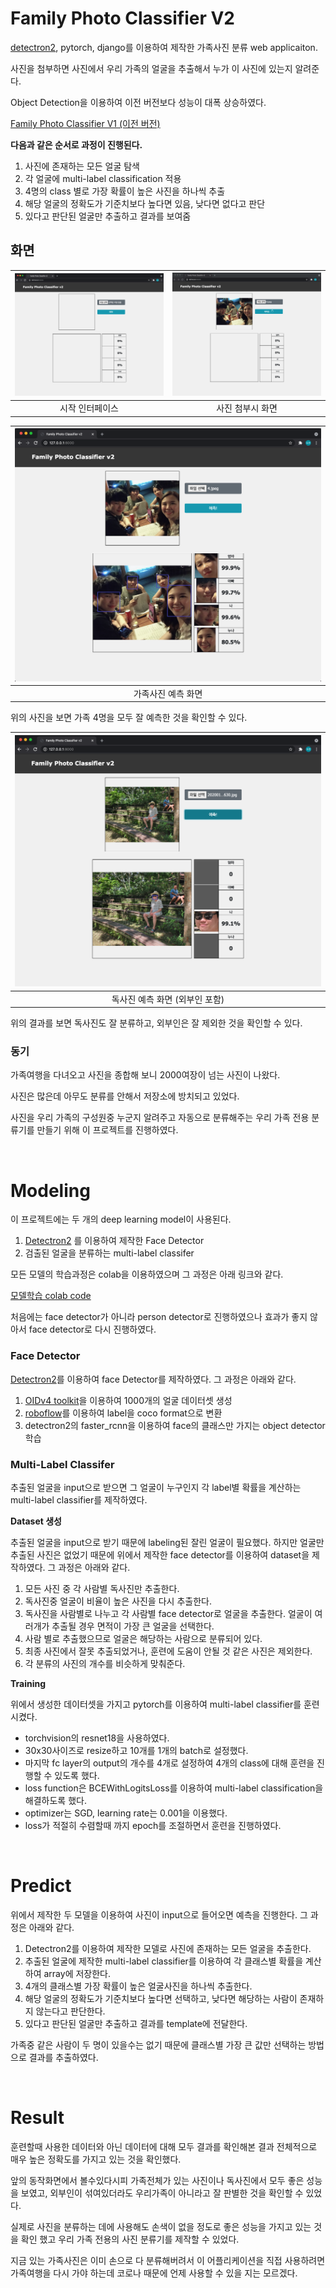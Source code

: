 # Family Photo Classifier V2

[detectron2](https://github.com/facebookresearch/detectron2), pytorch, django를 이용하여 제작한 가족사진 분류 web applicaiton.  

사진을 첨부하면 사진에서 우리 가족의 얼굴을 추출해서 누가 이 사진에 있는지 알려준다.  

Object Detection을 이용하여 이전 버전보다 성능이 대폭 상승하였다.  

[Family Photo Classifier V1 (이전 버전)](https://github.com/Doheon/familyphotoproj)



**다음과 같은 순서로 과정이 진행된다.**  

1. 사진에 존재하는 모든 얼굴 탐색
2. 각 얼굴에 multi-label classification 적용
3. 4명의 class 별로 가장 확률이 높은 사진을 하나씩 추출
4. 해당 얼굴의 정확도가 기준치보다 높다면 있음, 낮다면 없다고 판단
5. 있다고 판단된 얼굴만 추출하고 결과를 보여줌





## 화면

| ![3](README.assets/3.png) | ![4](README.assets/4.png) |
| :-----------------------: | :-----------------------: |
|      시작 인터페이스      |     사진 첨부시 화면      |



| ![1](README.assets/1.png) |
| :-----------------------: |
|    가족사진 예측 화면     |

위의 사진을 보면 가족 4명을 모두 잘 예측한 것을 확인할 수 있다.  





|   ![2](README.assets/2.png)    |
| :----------------------------: |
| 독사진 예측 화면 (외부인 포함) |

위의 결과를 보면 독사진도 잘 분류하고, 외부인은 잘 제외한 것을 확인할 수 있다.  





### 동기  

가족여행을 다녀오고 사진을 종합해 보니 2000여장이 넘는 사진이 나왔다.  

사진은 많은데 아무도 분류를 안해서 저장소에 방치되고 있었다.  

사진을 우리 가족의 구성원중 누군지 알려주고 자동으로 분류해주는 우리 가족 전용 분류기를 만들기 위해 이 프로젝트를 진행하였다.  

&nbsp;

# Modeling

이 프로젝트에는 두 개의 deep learning model이 사용된다. 

1. [Detectron2](https://github.com/facebookresearch/detectron2) 를 이용하여 제작한 Face Detector
2. 검출된 얼굴을 분류하는 multi-label classifer

모든 모델의 학습과정은 colab을 이용하였으며 그 과정은 아래 링크와 같다.  

[모델학습 colab code](https://colab.research.google.com/drive/1D0dI3jyUD1izPLNpetX6vJn2eHUotqY5?usp=sharing)  

처음에는 face detector가 아니라 person detector로 진행하였으나 효과가 좋지 않아서 face detector로 다시 진행하였다.  



### Face Detector

[Detectron2](https://github.com/facebookresearch/detectron2)를 이용하여 face Detector를 제작하였다.  그 과정은 아래와 같다.  

1. [OIDv4 toolkit](https://github.com/EscVM/OIDv4_ToolKit)을 이용하여 1000개의 얼굴 데이터셋 생성
2. [roboflow](https://roboflow.com/)를 이용하여 label을 coco format으로 변환
3. detectron2의 faster_rcnn을 이용하여 face의 클래스만 가지는 object detector 학습



### Multi-Label Classifer  

추출된 얼굴을 input으로 받으면 그 얼굴이 누구인지 각 label별 확률을 계산하는 multi-label classifier를 제작하였다.  



**Dataset 생성**  

추출된 얼굴을 input으로 받기 때문에 labeling된 잘린 얼굴이 필요했다. 하지만 얼굴만 추출된 사진은 없었기 때문에 위에서 제작한 face detector를 이용하여 dataset을 제작하였다.  그 과정은 아래와 같다.

1. 모든 사진 중 각 사람별 독사진만 추출한다.
2. 독사진중 얼굴이 비율이 높은 사진을 다시 추출한다.
3. 독사진을 사람별로 나누고 각 사람별 face detector로 얼굴을 추출한다. 얼굴이 여러개가 추출될 경우 면적이 가장 큰 얼굴을 선택한다.
4. 사람 별로 추출했으므로 얼굴은 해당하는 사람으로 분류되어 있다.
5. 최종 사진에서 잘못 추출되었거나, 훈련에 도움이 안될 것 같은 사진은 제외한다.
6. 각 분류의 사진의 개수를  비슷하게 맞춰준다.



**Training**  

위에서 생성한 데이터셋을 가지고 pytorch를 이용하여  multi-label classifier를 훈련시켰다. 

- torchvision의 resnet18을 사용하였다. 
- 30x30사이즈로 resize하고 10개를 1개의 batch로 설정했다.
- 마지막 fc layer의 output의 개수를 4개로 설정하여 4개의 class에 대해 훈련을 진행할 수 있도록 했다.
- loss function은 BCEWithLogitsLoss를 이용하여 multi-label classification을 해결하도록 했다.
- optimizer는 SGD, learning rate는 0.001을 이용했다.
- loss가 적절히 수렴할때 까지 epoch를 조절하면서 훈련을 진행하였다.

&nbsp;



# Predict

위에서 제작한 두 모델을 이용하여 사진이 input으로 들어오면 예측을 진행한다. 그 과정은 아래와 같다.

1. Detectron2를 이용하여 제작한 모델로 사진에 존재하는 모든 얼굴을 추출한다.
2. 추출된 얼굴에 제작한 multi-label classifier를 이용하여 각 클래스별 확률을 계산하여 array에 저장한다.
3. 4개의 클래스별 가장 확률이 높은 얼굴사진을 하나씩 추출한다.
4. 해당 얼굴의 정확도가 기준치보다 높다면 선택하고, 낮다면 해당하는 사람이 존재하지 않는다고 판단한다.
5. 있다고 판단된 얼굴만 추출하고 결과를 template에 전달한다.

가족중 같은 사람이 두 명이 있을수는 없기 때문에 클래스별 가장 큰 값만 선택하는 방법으로 결과를 추출하였다.

&nbsp;



# Result

훈련할때 사용한 데이터와 아닌 데이터에 대해 모두 결과를 확인해본 결과 전체적으로 매우 높은 정확도를 가지고 있는 것을 확인했다.  

앞의 동작화면에서 볼수있다시피 가족전체가 있는 사진이나 독사진에서 모두 좋은 성능을 보였고, 외부인이 섞여있더라도 우리가족이 아니라고 잘 판별한 것을 확인할 수 있었다.



실제로 사진을 분류하는 데에 사용해도 손색이 없을 정도로 좋은 성능을 가지고 있는 것을 확인 했고 우리 가족 전용의 사진 분류기를 제작할 수 있었다.

지금 있는 가족사진은 이미 손으로 다 분류해버려서 이 어플리케이션을 직접 사용하려면 가족여행을 다시 가야 하는데 코로나 때문에 언제 사용할 수 있을 지는 모르겠다. 











